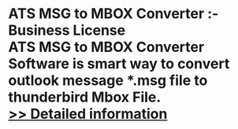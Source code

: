 # ATS MSG to MBOX Converter :- Business License<br />ATS MSG to MBOX Converter Software is smart way to convert outlook message *.msg file to thunderbird Mbox File.<br />[>> Detailed information](https://secure.shareit.com/shareit/product.html?productid=300778889&affiliateid=200057808)